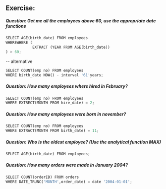 ## Exercise:

##### Question: Get me all the employees above 60, use the appropriate date functions

```python
SELECT AGE(birth_date) FROM employees
WHEREWHERE (
            EXTRACT (YEAR FROM AGE(birth_date))
) > 60;
```
-- alternative
```python
SELECT COUNT(emp no) FROM employees
WHERE birth_date NOW() - intervel '61'years; 
```



##### Question: How many employees where hired in February?


```python
SELECT COUNT(emp no) FROM employees
WHERE EXTRECT(MONTH FROM hire_date) = 2;
```



##### Question: How many employees were born in november?


```python
SELECT COUNT(emp no) FROM employees
WHERE EXTRACT(MONTH FROM birth_date) = 11;
```


##### Question: Who is the oldest employee? (Use the analytical function MAX)


```python
SELECT AGE(birth_date) FROM employees;
```


##### Question: How many orders were made in January 2004?


```python
SELECT COUNT(orderID) FROM orders
WHERE DATE_TRUNC('MONTH',order_date) = date '2004-01-01';
```